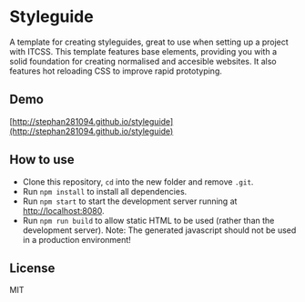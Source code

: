 # Styleguide

A template for creating styleguides, great to use when setting up a project with
ITCSS. This template features base elements, providing you with a solid
foundation for creating normalised and accesible websites. It also features hot
reloading CSS to improve rapid prototyping.

## Demo
[http://stephan281094.github.io/styleguide](http://stephan281094.github.io/styleguide)

## How to use
* Clone this repository, `cd` into the new folder and remove `.git`.
* Run `npm install` to install all dependencies.
* Run `npm start` to start the development server running at
[http://localhost:8080](http://localhost:8080).
* Run `npm run build` to allow static HTML to be used (rather than the
development server). Note: The generated javascript should not be used in a
production environment!

## License
MIT
